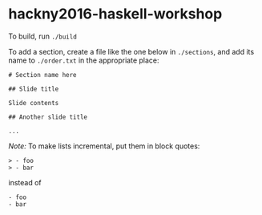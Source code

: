 # hackny2016-haskell-workshop

To build, run `./build`

To add a section, create a file like the one below in `./sections`, and add its name to `./order.txt` in the appropriate place:

```
# Section name here

## Slide title

Slide contents

## Another slide title

...
```

*Note:* To make lists incremental, put them in block quotes:

```
> - foo
> - bar
```

instead of

```
- foo
- bar
```
